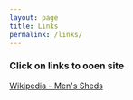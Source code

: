 ```yaml
---
layout: page
title: Links
permalink: /links/
---
```

### Click on links to ooen site 

[Wikipedia - Men's Sheds](https://en.wikipedia.org/wiki/Men%27s_shed)

